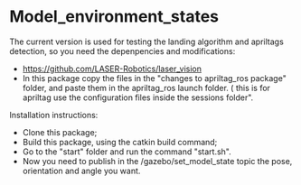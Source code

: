 # Model_environment_states
 The current version is used for testing the landing algorithm and apriltags detection, so you need the depenpencies and modifications:
 - https://github.com/LASER-Robotics/laser_vision
 - In this package copy the files in the "changes to apriltag_ros package" folder, and paste them in the apriltag_ros launch folder. ( this is for apriltag use the configuration files inside the sessions folder".
 
 Installation instructions:
 - Clone this package;
 - Build this package, using the catkin build command;
 - Go to the "start" folder and run the command "start.sh".
 - Now you need to publish in the /gazebo/set_model_state topic the pose, orientation and angle you want. 
